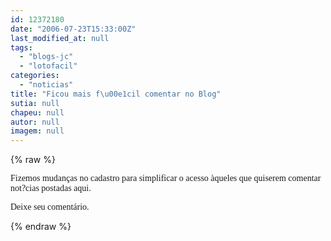 ```yaml
---
id: 12372180
date: "2006-07-23T15:33:00Z"
last_modified_at: null
tags:
  - "blogs-jc"
  - "lotofacil"
categories:
  - "noticias"
title: "Ficou mais f\u00e1cil comentar no Blog"
sutia: null
chapeu: null
autor: null
imagem: null
---
```

{% raw %}
<p><FONT face=Verdana>Fizemos mudanças no cadastro para simplificar o acesso àqueles que quiserem comentar not?cias postadas aqui. </FONT></p>
<p><P><FONT face=Verdana>Deixe seu comentário.</FONT></P> </p>
{% endraw %}